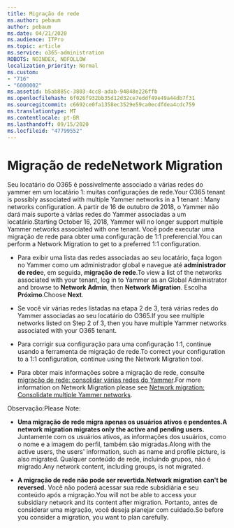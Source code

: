 ```yaml
---
title: Migração de rede
ms.author: pebaum
author: pebaum
ms.date: 04/21/2020
ms.audience: ITPro
ms.topic: article
ms.service: o365-administration
ROBOTS: NOINDEX, NOFOLLOW
localization_priority: Normal
ms.custom:
- "716"
- "6000002"
ms.assetid: b5ab885c-3803-4cc8-adab-94848e226ffb
ms.openlocfilehash: 6f026f932bb35d12d32ce7eddf49e49a44db7f31
ms.sourcegitcommit: c6692ce0fa1358ec3529e59ca0ecdfdea4cdc759
ms.translationtype: MT
ms.contentlocale: pt-BR
ms.lasthandoff: 09/15/2020
ms.locfileid: "47799552"
---
```

# <a name="network-migration"></a><span data-ttu-id="cf1f6-102">Migração de rede</span><span class="sxs-lookup"><span data-stu-id="cf1f6-102">Network Migration</span></span>

<span data-ttu-id="cf1f6-103">Seu locatário do O365 é possivelmente associado a várias redes do yammer em um locatário 1: muitas configurações de rede.</span><span class="sxs-lookup"><span data-stu-id="cf1f6-103">Your O365 tenant is possibly associated with multiple Yammer networks in a 1 tenant : Many networks configuration.</span></span> <span data-ttu-id="cf1f6-104">A partir de 16 de outubro de 2018, o Yammer não dará mais suporte a várias redes do Yammer associadas a um locatário.</span><span class="sxs-lookup"><span data-stu-id="cf1f6-104">Starting October 16, 2018, Yammer will no longer support multiple Yammer networks associated with one tenant.</span></span> <span data-ttu-id="cf1f6-105">Você pode executar uma migração de rede para obter uma configuração de 1:1 preferencial.</span><span class="sxs-lookup"><span data-stu-id="cf1f6-105">You can perform a Network Migration to get to a preferred 1:1 configuration.</span></span>
  
- <span data-ttu-id="cf1f6-106">Para exibir uma lista das redes associadas ao seu locatário, faça logon no Yammer como um administrador global e navegue até **administrador de rede**e, em seguida, **migração de rede**.</span><span class="sxs-lookup"><span data-stu-id="cf1f6-106">To view a list of the networks associated with your tenant, log in to Yammer as an Global Administrator and browse to **Network Admin**, then **Network Migration**.</span></span> <span data-ttu-id="cf1f6-107">Escolha **Próximo**.</span><span class="sxs-lookup"><span data-stu-id="cf1f6-107">Choose **Next**.</span></span>

- <span data-ttu-id="cf1f6-108">Se você vir várias redes listadas na etapa 2 de 3, terá várias redes do Yammer associadas ao seu locatário do O365.</span><span class="sxs-lookup"><span data-stu-id="cf1f6-108">If you see multiple networks listed on Step 2 of 3, then you have multiple Yammer networks associated with your O365 tenant.</span></span>

- <span data-ttu-id="cf1f6-109">Para corrigir sua configuração para uma configuração 1:1, continue usando a ferramenta de migração de rede.</span><span class="sxs-lookup"><span data-stu-id="cf1f6-109">To correct your configuration to a 1:1 configuration, continue using the Network Migration tool.</span></span>

- <span data-ttu-id="cf1f6-110">Para obter mais informações sobre a migração de rede, consulte [migração de rede: consolidar várias redes do Yammer](https://docs.microsoft.com/yammer/configure-your-yammer-network/consolidate-multiple-yammer-networks).</span><span class="sxs-lookup"><span data-stu-id="cf1f6-110">For more information on Network Migration please see [Network migration: Consolidate multiple Yammer networks](https://docs.microsoft.com/yammer/configure-your-yammer-network/consolidate-multiple-yammer-networks).</span></span>

<span data-ttu-id="cf1f6-111">Observação:</span><span class="sxs-lookup"><span data-stu-id="cf1f6-111">Please Note:</span></span>
  
- <span data-ttu-id="cf1f6-112">**Uma migração de rede migra apenas os usuários ativos e pendentes.**</span><span class="sxs-lookup"><span data-stu-id="cf1f6-112">**A network migration migrates only the active and pending users.**</span></span> <span data-ttu-id="cf1f6-113">Juntamente com os usuários ativos, as informações dos usuários, como o nome e a imagem do perfil, também são migradas.</span><span class="sxs-lookup"><span data-stu-id="cf1f6-113">Along with the active users, the users' information, such as name and profile picture, is also migrated.</span></span> <span data-ttu-id="cf1f6-114">Qualquer conteúdo de rede, incluindo grupos, não é migrado.</span><span class="sxs-lookup"><span data-stu-id="cf1f6-114">Any network content, including groups, is not migrated.</span></span>

- <span data-ttu-id="cf1f6-115">**A migração de rede não pode ser revertida.**</span><span class="sxs-lookup"><span data-stu-id="cf1f6-115">**Network migration can't be reversed.**</span></span> <span data-ttu-id="cf1f6-116">Você não poderá acessar sua rede subsidiária e seu conteúdo após a migração.</span><span class="sxs-lookup"><span data-stu-id="cf1f6-116">You will not be able to access your subsidiary network and its content after migration.</span></span> <span data-ttu-id="cf1f6-117">Portanto, antes de considerar uma migração, você deseja planejar com cuidado.</span><span class="sxs-lookup"><span data-stu-id="cf1f6-117">So before you consider a migration, you want to plan carefully.</span></span>
